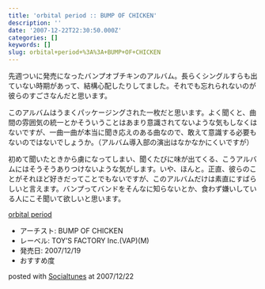 ```yaml
---
title: 'orbital period :: BUMP OF CHICKEN'
description: ''
date: '2007-12-22T22:30:50.000Z'
categories: []
keywords: []
slug: orbital+period+%3A%3A+BUMP+OF+CHICKEN
---
```

先週ついに発売になったバンプオブチキンのアルバム。長らくシングルすらも出ていない時期があって、結構心配したりしてました。それでも忘れられないのが彼らのすごさなんだと思います。

このアルバムはうまくパッケージングされた一枚だと思います。よく聞くと、曲間の雰囲気の統一とかそういうことはあまり意識されてないような気もしなくはないですが、一曲一曲が本当に聞き応えのある曲なので、敢えて意識する必要もないのではないでしょうか。（アルバム導入部の演出はなかなかにくいですが）

初めて聞いたときから虜になってしまい、聞くたびに味が出てくる、こうアルバムにはそうそうありつけないような気がします。いや、ほんと。正直、彼らのことがそれほど好きだってことでもないですが、このアルバムだけは素直にすばらしいと言えます。バンプってバンドをそんなに知らないとか、食わず嫌いしている人にこそ聞いて欲しいと思います。

[orbital period](http://www.amazon.co.jp/exec/obidos/ASIN/B000ZGSQQE/mrchildrenonl-22/ref=nosim "orbital period")

*   アーチスト: BUMP OF CHICKEN
*   レーベル: TOY’S FACTORY Inc.(VAP)(M)
*   発売日: 2007/12/19
*   おすすめ度

posted with [Socialtunes](http://socialtunes.net) at 2007/12/22